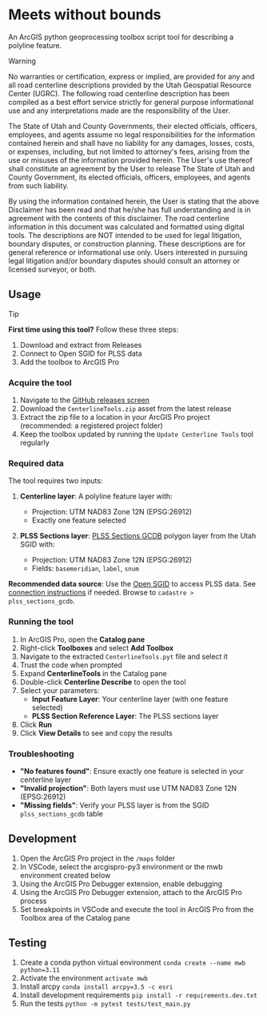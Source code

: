 # Meets without bounds

An ArcGIS python geoprocessing toolbox script tool for describing a polyline feature.

> [!Warning]
> No warranties or certification, express or implied, are provided for any and all road centerline descriptions provided by the Utah Geospatial Resource Center (UGRC). The following road centerline description has been compiled as a best effort service strictly for general purpose informational use and any interpretations made are the responsibility of the User.
>
> The State of Utah and County Governments, their elected officials, officers, employees, and agents assume no legal responsibilities for the information contained herein and shall have no liability for any damages, losses, costs, or expenses, including, but not limited to attorney's fees, arising from the use or misuses of the information provided herein. The User's use thereof shall constitute an agreement by the User to release The State of Utah and County Government, its elected officials, officers, employees, and agents from such liability.
>
> By using the information contained herein, the User is stating that the above Disclaimer has been read and that he/she has full understanding and is in agreement with the contents of this disclaimer. The road centerline information in this document was calculated and formatted using digital tools. The descriptions are NOT intended to be used for legal litigation, boundary disputes, or construction planning. These descriptions are for general reference or informational use only. Users interested in pursuing legal litigation and/or boundary disputes should consult an attorney or licensed surveyor, or both.

## Usage

> [!TIP]
> **First time using this tool?** Follow these three steps:
>
> 1. Download and extract from Releases
> 2. Connect to Open SGID for PLSS data
> 3. Add the toolbox to ArcGIS Pro

### Acquire the tool

1. Navigate to the [GitHub releases screen](https://github.com/agrc/metes-without-bounds/releases)
2. Download the `CenterlineTools.zip` asset from the latest release
3. Extract the zip file to a location in your ArcGIS Pro project (recommended: a registered project folder)
4. Keep the toolbox updated by running the `Update Centerline Tools` tool regularly

### Required data

The tool requires two inputs:

1. **Centerline layer**: A polyline feature layer with:
   - Projection: UTM NAD83 Zone 12N (EPSG:26912)
   - Exactly one feature selected

2. **PLSS Sections layer**: [PLSS Sections GCDB](https://gis.utah.gov/products/sgid/cadastre/plss-sections/) polygon layer from the Utah SGID with:
   - Projection: UTM NAD83 Zone 12N (EPSG:26912)
   - Fields: `basemeridian`, `label`, `snum`

**Recommended data source**: Use the [Open SGID](https://gis.utah.gov/documentation/sgid/#the-open-sgid-database) to access PLSS data. See [connection instructions](https://gis.utah.gov/documentation/sgid/open-sgid/) if needed. Browse to `cadastre > plss_sections_gcdb`.

### Running the tool

1. In ArcGIS Pro, open the **Catalog pane**
2. Right-click **Toolboxes** and select **Add Toolbox**
3. Navigate to the extracted `CenterlineTools.pyt` file and select it
4. Trust the code when prompted
5. Expand **CenterlineTools** in the Catalog pane
6. Double-click **Centerline Describe** to open the tool
7. Select your parameters:
   - **Input Feature Layer**: Your centerline layer (with one feature selected)
   - **PLSS Section Reference Layer**: The PLSS sections layer
8. Click **Run**
9. Click **View Details** to see and copy the results

### Troubleshooting

- **"No features found"**: Ensure exactly one feature is selected in your centerline layer
- **"Invalid projection"**: Both layers must use UTM NAD83 Zone 12N (EPSG:26912)
- **"Missing fields"**: Verify your PLSS layer is from the SGID `plss_sections_gcdb` table

## Development

1. Open the ArcGIS Pro project in the `/maps` folder
1. In VSCode, select the arcgispro-py3 environment or the mwb environment created below
1. Using the ArcGIS Pro Debugger extension, enable debugging
1. Using the ArcGIS Pro Debugger extension, attach to the ArcGIS Pro process
1. Set breakpoints in VSCode and execute the tool in ArcGIS Pro from the Toolbox area of the Catalog pane

## Testing

1. Create a conda python virtual environment
   `conda create --name mwb python=3.11`
1. Activate the environment
   `activate mwb`
1. Install arcpy
   `conda install arcpy=3.5 -c esri`
1. Install development requirements
   `pip install -r requirements.dev.txt`
1. Run the tests
   `python -m pytest tests/test_main.py`
